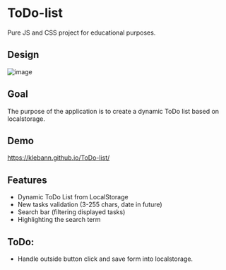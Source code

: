 # ToDo-list
Pure JS and CSS project for educational purposes.

## Design
![image](https://user-images.githubusercontent.com/22200025/197415056-756cfc7f-647f-4926-825f-1bcd165e651d.png)


## Goal
The purpose of the application is to create a dynamic ToDo list based on localstorage.

## Demo
https://klebann.github.io/ToDo-list/

## Features
* Dynamic ToDo List from LocalStorage
* New tasks validation (3-255 chars, date in future)
* Search bar (filtering displayed tasks)
* Highlighting the search term

## ToDo:
* Handle outside button click and save form into localstorage.